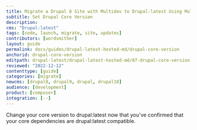 ```yaml
---
title: Migrate a Drupal 8 Site with Multidev to Drupal:latest Using Multidev
subtitle: Set Drupal Core Version
description: 
cms: "Drupal:latest"
tags: [code, launch, migrate, site, updates]
contributors: [wordsmither]
layout: guide
permalink: docs/guides/drupal-latest-hosted-md/drupal-core-version
anchorid: drupal-core-version
editpath: drupal-latest/drupal-latest-hosted-md/07-drupal-core-version.md
reviewed: "2022-12-12"
contenttype: [guide]
categories: [migrate]
newcms: [drupal8, drupal9, drupal, drupal10]
audience: [development]
product: [composer]
integration: [--]
---
```


Change your core version to drupal:latest now that you've confirmed that your core dependencies are drupal:latest compatible.

<Partial file="drupal-latest/core-version.md" />

